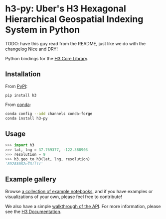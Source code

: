 # **h3-py**: Uber's H3 Hexagonal Hierarchical Geospatial Indexing System in Python

TODO: have this guy read from the README, just like we do with the changelog
Nice and DRY!

Python bindings for the
[H3 Core Library](https://github.com/uber/h3).

## Installation

From [PyPI](https://pypi.org/project/h3/):

```
pip install h3
```

From [conda](https://github.com/conda-forge/h3-py-feedstock):

```sh
conda config --add channels conda-forge
conda install h3-py
```

## Usage

```python
>>> import h3
>>> lat, lng = 37.769377, -122.388903
>>> resolution = 9
>>> h3.geo_to_h3(lat, lng, resolution)
'89283082e73ffff'
```

## Example gallery

Browse [a collection of example notebooks](https://github.com/uber/h3-py-notebooks),
and if you have examples or visualizations of your own, please feel free to contribute!

We also have a simple [walkthrough of the API](https://nbviewer.jupyter.org/github/uber/h3-py-notebooks/blob/master/notebooks/usage.ipynb).
For more information, please see the [H3 Documentation](https://h3geo.org/).
